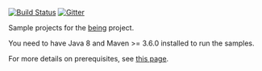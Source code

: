 [![Build Status](https://travis-ci.com/bertilmuth/being-samples.svg?branch=main)](https://travis-ci.com/bertilmuth/being-samples)
[![Gitter](https://badges.gitter.im/requirementsascode/community.svg)](https://gitter.im/requirementsascode/community?utm_source=badge&utm_medium=badge&utm_campaign=pr-badge)

Sample projects for the [being](https://github.com/bertilmuth/being) project.

You need to have Java 8 and Maven >= 3.6.0 installed to run the samples. 

For more details on prerequisites, see [this page](https://www.lagomframework.com/documentation/1.6.x/java/JavaPrereqs.html#JDK).
